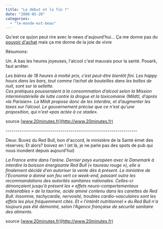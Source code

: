 ```yaml
---
title: "Le début et la fin ?"
date: "2008-05-20"
categories: 
  - "le-monde-est-beau"
---
```


Qu'est ce qu(on peut rire avec le news d'aujourd'hui... Ça me donne pas du [pouvoir d'achat](http://www.marianne2.fr/Greves-le-pouvoir-d-achat-des-fonctionnaires-en-trois-fiches-de-paie_a81278.html) mais ça me donne de la joie de vivre

Résumons:

Un. A bas les heures joyeuses, l'alcool c'est mauvais pour la santé. Pouark, faut arrêter.

_Les bières de 18 heures à moitié prix, c’est peut-être bientôt fini. Les happy hours dans les bars, tout comme l’achat de bouteilles dans les boîtes de nuit, sont sur la sellette.  
Ces pratiques pousseraient à la consommation d’alcool selon la Mission interministérielle de lutte contre la drogue et la toxicomanie (Mildt), d’après «le Parisien». La Mildt propose donc de les interdire, et d’augmenter les taxes sur l’alcool. Le gouvernement précise que ce n'est qu'une proposition, qui n'est «pas actée à ce stade»._

source [www.20minutes.fr](http://www.20minutes.fr)

\-------------------------------------------------------------------

Deux: Buvez du Red Bull, bon d'accord, le ministère de la Santé émet des réserves; Et alors? boivez en ! (et là, je ne parle pas des spots de pub qui nous inondent depuis aujourd'hui)

_La France entre dans l'arène. Dernier pays européen avec le Danemark à interdire la boisson énergisante Red Bull (« taureau rouge »), elle a finalement décidé d'en autoriser la vente dès à présent. Le ministère de l'Economie a donné son feu vert ce week-end, passant outre les recommandations des autorités sanitaires nationales. Celles-ci dénonçaient jusqu'à présent les « effets neuro-comportementaux indésirables » de la taurine, acide aminé contenu dans les canettes de Red Bull. Insomnie, tachycardie, nervosité, troubles cardio-vasculaires sont les effets les plus fréquemment cités. Et « l'intérêt nutritionnel » du Red Bull n'a toujours pas été démontré, selon l'Agence française de sécurité sanitaire des aliments._

source [www.20minutes.fr](http://www.20minutes.fr)

